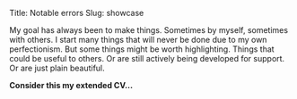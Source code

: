 Title: Notable errors
Slug: showcase

My goal has always been to make things. Sometimes by myself, sometimes with others. I start many things that will never be done due to my own perfectionism. But some things might be worth highlighting. Things that could be useful to others. Or are still actively being developed for support. Or are just plain beautiful.

**Consider this my extended CV...**
